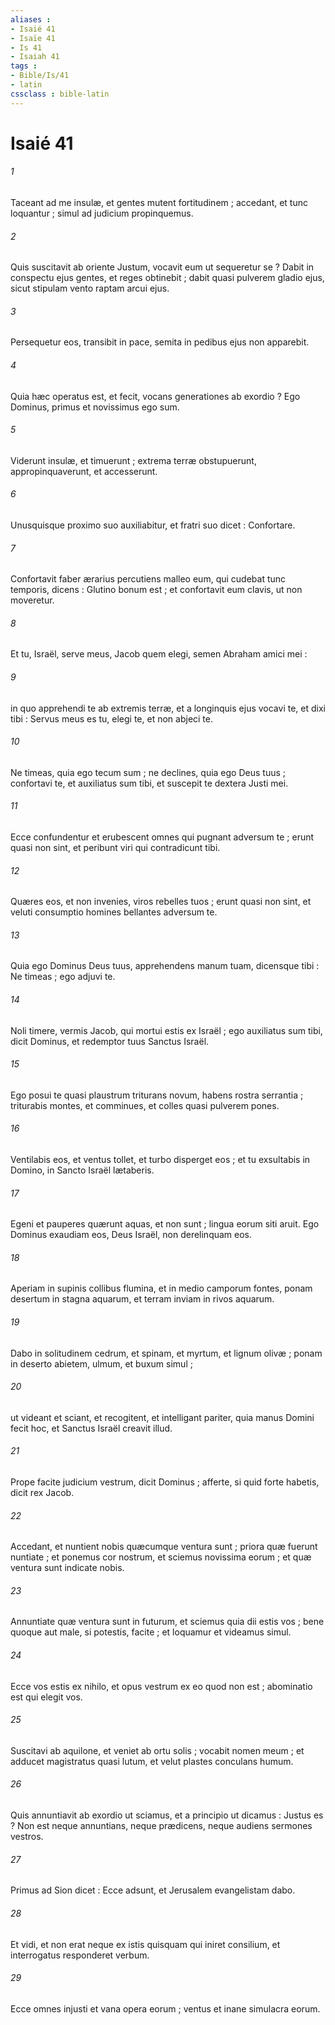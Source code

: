 ```yaml
---
aliases : 
- Isaié 41
- Isaïe 41
- Is 41
- Isaiah 41
tags : 
- Bible/Is/41
- latin
cssclass : bible-latin
---
```


# Isaié 41

###### 1
Taceant ad me insulæ, et gentes mutent fortitudinem ; accedant, et tunc loquantur ; simul ad judicium propinquemus.
###### 2
Quis suscitavit ab oriente Justum, vocavit eum ut sequeretur se ? Dabit in conspectu ejus gentes, et reges obtinebit ; dabit quasi pulverem gladio ejus, sicut stipulam vento raptam arcui ejus.
###### 3
Persequetur eos, transibit in pace, semita in pedibus ejus non apparebit.
###### 4
Quia hæc operatus est, et fecit, vocans generationes ab exordio ? Ego Dominus, primus et novissimus ego sum.
###### 5
Viderunt insulæ, et timuerunt ; extrema terræ obstupuerunt, appropinquaverunt, et accesserunt.
###### 6
Unusquisque proximo suo auxiliabitur, et fratri suo dicet : Confortare.
###### 7
Confortavit faber ærarius percutiens malleo eum, qui cudebat tunc temporis, dicens : Glutino bonum est ; et confortavit eum clavis, ut non moveretur.
###### 8
Et tu, Israël, serve meus, Jacob quem elegi, semen Abraham amici mei :
###### 9
in quo apprehendi te ab extremis terræ, et a longinquis ejus vocavi te, et dixi tibi : Servus meus es tu, elegi te, et non abjeci te.
###### 10
Ne timeas, quia ego tecum sum ; ne declines, quia ego Deus tuus ; confortavi te, et auxiliatus sum tibi, et suscepit te dextera Justi mei.
###### 11
Ecce confundentur et erubescent omnes qui pugnant adversum te ; erunt quasi non sint, et peribunt viri qui contradicunt tibi.
###### 12
Quæres eos, et non invenies, viros rebelles tuos ; erunt quasi non sint, et veluti consumptio homines bellantes adversum te.
###### 13
Quia ego Dominus Deus tuus, apprehendens manum tuam, dicensque tibi : Ne timeas ; ego adjuvi te.
###### 14
Noli timere, vermis Jacob, qui mortui estis ex Israël ; ego auxiliatus sum tibi, dicit Dominus, et redemptor tuus Sanctus Israël.
###### 15
Ego posui te quasi plaustrum triturans novum, habens rostra serrantia ; triturabis montes, et comminues, et colles quasi pulverem pones.
###### 16
Ventilabis eos, et ventus tollet, et turbo disperget eos ; et tu exsultabis in Domino, in Sancto Israël lætaberis.
###### 17
Egeni et pauperes quærunt aquas, et non sunt ; lingua eorum siti aruit. Ego Dominus exaudiam eos, Deus Israël, non derelinquam eos.
###### 18
Aperiam in supinis collibus flumina, et in medio camporum fontes, ponam desertum in stagna aquarum, et terram inviam in rivos aquarum.
###### 19
Dabo in solitudinem cedrum, et spinam, et myrtum, et lignum olivæ ; ponam in deserto abietem, ulmum, et buxum simul ;
###### 20
ut videant et sciant, et recogitent, et intelligant pariter, quia manus Domini fecit hoc, et Sanctus Israël creavit illud.
###### 21
Prope facite judicium vestrum, dicit Dominus ; afferte, si quid forte habetis, dicit rex Jacob.
###### 22
Accedant, et nuntient nobis quæcumque ventura sunt ; priora quæ fuerunt nuntiate ; et ponemus cor nostrum, et sciemus novissima eorum ; et quæ ventura sunt indicate nobis.
###### 23
Annuntiate quæ ventura sunt in futurum, et sciemus quia dii estis vos ; bene quoque aut male, si potestis, facite ; et loquamur et videamus simul.
###### 24
Ecce vos estis ex nihilo, et opus vestrum ex eo quod non est ; abominatio est qui elegit vos.
###### 25
Suscitavi ab aquilone, et veniet ab ortu solis ; vocabit nomen meum ; et adducet magistratus quasi lutum, et velut plastes conculans humum.
###### 26
Quis annuntiavit ab exordio ut sciamus, et a principio ut dicamus : Justus es ? Non est neque annuntians, neque prædicens, neque audiens sermones vestros.
###### 27
Primus ad Sion dicet : Ecce adsunt, et Jerusalem evangelistam dabo.
###### 28
Et vidi, et non erat neque ex istis quisquam qui iniret consilium, et interrogatus responderet verbum.
###### 29
Ecce omnes injusti et vana opera eorum ; ventus et inane simulacra eorum.
